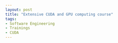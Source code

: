 ```yaml
---
layout: post
title: "Extensive CUDA and GPU computing course"
tags:
- Software Engineering
- Trainings
- CUDA
---
```

